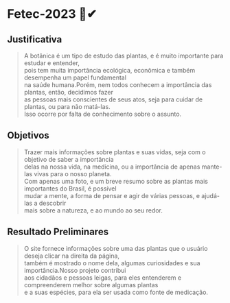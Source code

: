 # Fetec-2023 🎉✔

## Justificativa 
> A botânica é um tipo de estudo das plantas, e é muito importante para estudar e entender, <br>
> pois tem muita importância ecológica, econômica e também desempenha um papel fundamental <br>
> na saúde humana.Porém, nem todos conhecem a importância das plantas, então, decidimos fazer <br>
> as pessoas mais conscientes de seus atos, seja para cuidar de plantas, ou para não matá-las. <br>
> Isso ocorre por falta de conhecimento sobre o assunto.

## Objetivos 
> Trazer  mais informações sobre plantas e suas vidas, seja com o objetivo de saber a importância <br>
> delas na nossa vida, na medicina, ou a importância de apenas mante-las vivas para o nosso planeta. <br>
> Com apenas uma foto, e um breve resumo sobre as plantas mais importantes do Brasil, é	possível <br>
> mudar a mente, a forma de pensar e agir de várias pessoas, e ajudá-las a descobrir
> <br> mais sobre a natureza, e ao mundo ao seu redor.

## Resultado Preliminares 
> O site fornece informações sobre uma das plantas que o usuário deseja clicar na direita da página,
> <br>também é mostrado  o nome dela, algumas curiosidades e sua importância.Nosso projeto contribui
> <br>aos cidadãos e pessoas leigas, para eles entenderem e compreenderem melhor sobre algumas plantas <br>
> e a suas espécies, para ela ser usada como fonte de  medicação.
